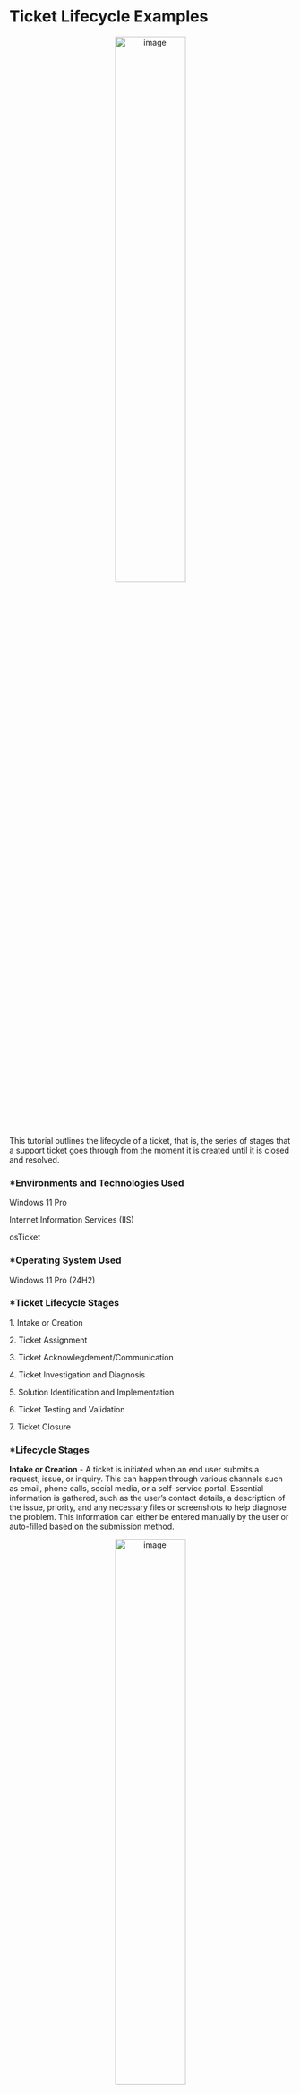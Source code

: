 <h1>Ticket Lifecycle Examples</h1>
<p align="center"><img src="https://i.imgur.com/RPZ9Gws.png" height="50%" width="50%" alt="image"/>
<br>
<p> This tutorial outlines the lifecycle of a ticket, that is, the series of stages that a support ticket goes through from the moment it is created until it is closed and resolved.</p>

<h3>*Environments and Technologies Used</h3>
<p>Windows 11 Pro</p>
<p>Internet Information Services (IIS)</p>
<p>osTicket</p>

<h3>*Operating System Used</h3>
<p>Windows 11 Pro (24H2)</p>

<h3>*Ticket Lifecycle Stages</h3>
<p>1. Intake or Creation</p>
<p>2. Ticket Assignment</p>
<p>3. Ticket Acknowlegdement/Communication</p>
<p>4. Ticket Investigation and Diagnosis</p>
<P>5. Solution Identification and Implementation</P>
<p>6. Ticket Testing and Validation</p>
<p>7. Ticket Closure</p>


<h3>*Lifecycle Stages</h3>
<p><b>Intake or Creation</b> - A ticket is initiated when an end user submits a request, issue, or inquiry. This can happen through various channels such as email, phone calls, social media, or a self-service portal. Essential information is gathered, such as the user’s contact details, a description of the issue, priority, and any necessary files or screenshots to help diagnose the problem. This information can either be entered manually by the user or auto-filled based on the submission method.</p>
<p align="center"><img src="https://i.imgur.com/j7DMLge.png" height="50%" width="50%" alt="image"/>

<p><b>Ticket Assignment</b> - The ticket is categorized based on the severity and also prioritized based on the urgency and the impact of the issue(e.g. emergency, high, normal, low).  After this is done, the ticket now is assigned to the appropriate support team or agent based on their expertise, the category of the ticket, or availability. 
<p align="center"><img src="https://i.imgur.com/ow1lzJ2.png" height="50%" width="50%" alt="image"/>
<p align="center"><img src="https://i.imgur.com/JfCbKIB.png" height="50%" width="50%" alt="image"/>
<p align="center"><img src="https://i.imgur.com/6VImid9.png" height="50%" width="50%" alt="image"/>

<p><b>Ticket Acknowledgment/Communication</b> - A confirmation message is sent to the user to acknowledge that their ticket has been received, with a unique ticket ID. More enquiries can also be made to get to know more about the issue the user is having.</p>
<p align="center"><img src="https://i.imgur.com/qDEScnf.png" height="50%" width="50%" alt="image"/>

<p><b>Ticket Investigation and Diagnosis</b> - The assigned support agent begins analyzing the ticket to identify the root cause of the problem. This may involve checking system logs, reviewing user input, or performing diagnostic tests.  If necessary, the agent may request more information from the user to better understand the problem.</p>

<p><b>Solution Identification and Implementation</b> - Once the issue is diagnosed, the agent identifies an appropriate solution, which may involve applying a patch, updating software, reconfiguring settings, or guiding the user through troubleshooting steps.</p>

<p><b>Ticket Testing and Validation</b> - After implementing the solution, the agent may ask the user to confirm whether the issue has been resolved or perform additional checks to ensure the issue no longer persists.</p>

<p><b>Ticket Closure</b> - When the user confirms that the issue has been resolved and is satisfied, the ticket may now be closed. A final resolution summary is added to the ticket for future reference. This includes the solution provided, steps taken, and any important notes about the issue.</p>
<p align="center"><img src="https://i.imgur.com/9gBRbd2.png" height="50%" width="50%" alt="image"/>
<p align="center"><img src="https://i.imgur.com/5PA5UCZ.jpeg" height="50%" width="50%" alt="image"/>



